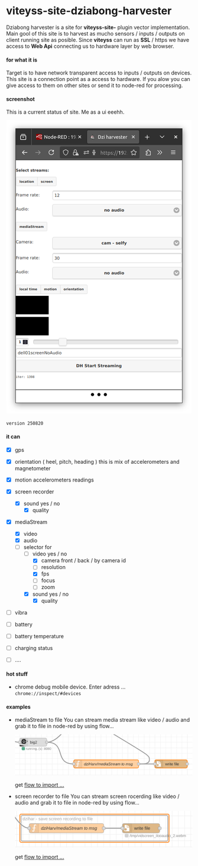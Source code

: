 # viteyss-site-dziabong-harvester

Dziabong harvester is a site for **viteyss-site-** plugin vector implementation.
Main gool of this site is to harvest as mucho sensors / inputs / outputs on client running site as posible. Since **viteyss** can run as **SSL** / https we have access to **Web Api** connecting us to hardware layer by web browser.


#### for what it is

Target is to have network transparent access to inputs / outputs on devices. This site is a connection point as a access to hardware. If you alow you can give access to them on other sites or send it to node-red for processing.

#### screenshot

This is a current status of site. Me as a ui eeehh.

![](./assets/screen_2508200906.png)

`version 250820`




#### it can

- [x] gps
- [x] orientation ( heel, pitch, heading ) this is mix of accelerometers and magnetometer
- [x] motion accelerometers readings
- [x] screen recorder
    - [x] sound yes / no
        - [x] quality
- [x] mediaStream
    - [x] video
    - [x] audio
    - [ ] selector for
        - [ ] video yes / no
            - [x] camera front / back / by camera id
            - [ ] resolution
            - [x] fps
            - [ ] focus
            - [ ] zoom
        - [x] sound yes / no
            - [x] quality
- [ ] vibra
- [ ] battery
- [ ] battery temperature
- [ ] charging status
- [ ] ....


#### hot stuff

* chrome debug mobile device. Enter adress ...
    `chrome://inspect/#devices`



#### examples

* mediaStream to file
    You can stream media stream like video / audio and grab it to file in node-red by using flow...

    ![](./node-red-flows/mediaStreamToFile.png)
    
    get [flow to import ...](./node-red-flows/mediaStreamToFile.json)


* screen recorder to file
    You can stream screen rocerding like video / audio and grab it to file in node-red by using flow...

    ![](./node-red-flows/screenRecorderToFile.png)
    
    get [flow to import ...](./node-red-flows/screenRecorderToFile.json)
